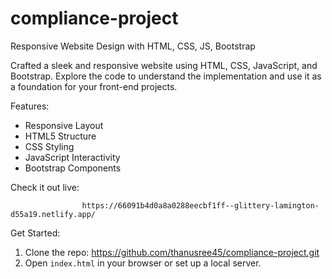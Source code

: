 # compliance-project
Responsive Website Design with HTML, CSS, JS, Bootstrap

Crafted a sleek and responsive website using HTML, CSS, JavaScript, and Bootstrap.
Explore the code to understand the implementation and use it as a foundation for your front-end projects.

Features:
- Responsive Layout
- HTML5 Structure
- CSS Styling
- JavaScript Interactivity
- Bootstrap Components

Check it out live:
                    
                    https://66091b4d0a8a0288eecbf1ff--glittery-lamington-d55a19.netlify.app/

Get Started:
1. Clone the repo: https://github.com/thanusree45/compliance-project.git
2. Open `index.html` in your browser or set up a local server.
